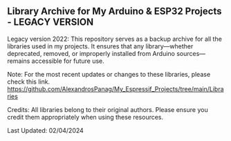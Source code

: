 Library Archive for My Arduino & ESP32 Projects - LEGACY VERSION
----

Legacy version 2022:
This repository serves as a backup archive for all the libraries used in my projects. It ensures that any library—whether deprecated, removed, or improperly installed from Arduino sources—remains accessible for future use.

Note:
For the most recent updates or changes to these libraries, please check this link.
https://github.com/AlexandrosPanag/My_Espressif_Projects/tree/main/Libraries


Credits:
All libraries belong to their original authors. Please ensure you credit them appropriately when using these resources.

Last Updated: 02/04/2024

